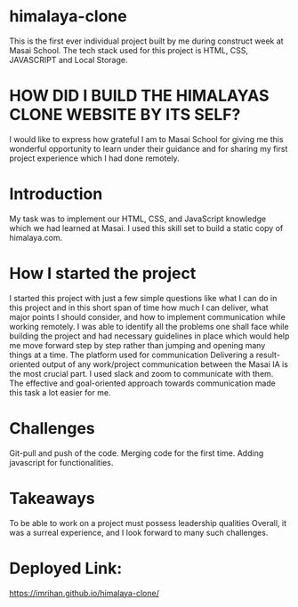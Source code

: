 # himalaya-clone
This is the first ever individual project built by me  during construct week at  Masai School. The tech stack used for this project is HTML, CSS, JAVASCRIPT and Local Storage.
# HOW DID I BUILD THE HIMALAYAS CLONE WEBSITE BY ITS SELF?
I would like to express how grateful I am to Masai School for giving me this wonderful opportunity to learn under their guidance and for sharing my first project experience which I had done remotely.


# Introduction
My task was to implement our HTML, CSS, and JavaScript knowledge which we had learned at Masai. I used this skill set to build a static copy of himalaya.com.
# How I started the project
I started this project with just a few simple questions like what I can do in this project and in this short span of time how much I can deliver, what major points I should consider, and how to implement communication while working remotely. I was able to identify all the problems one shall face while building the project and had necessary guidelines in place which would help me move forward step by step rather than jumping and opening many things at a time.
The platform used for communication
Delivering a result-oriented output of any work/project communication between the Masai IA is the most crucial part. I used slack and zoom to communicate with them. The effective and goal-oriented approach towards communication made this task a lot easier for me.
# Challenges
Git-pull and push of the code.
Merging code for the first time.
Adding javascript for functionalities.
# Takeaways
To be able to work on a project must possess leadership qualities
Overall, it was a surreal experience, and I look forward to many such challenges.
# Deployed Link:
https://imrihan.github.io/himalaya-clone/
